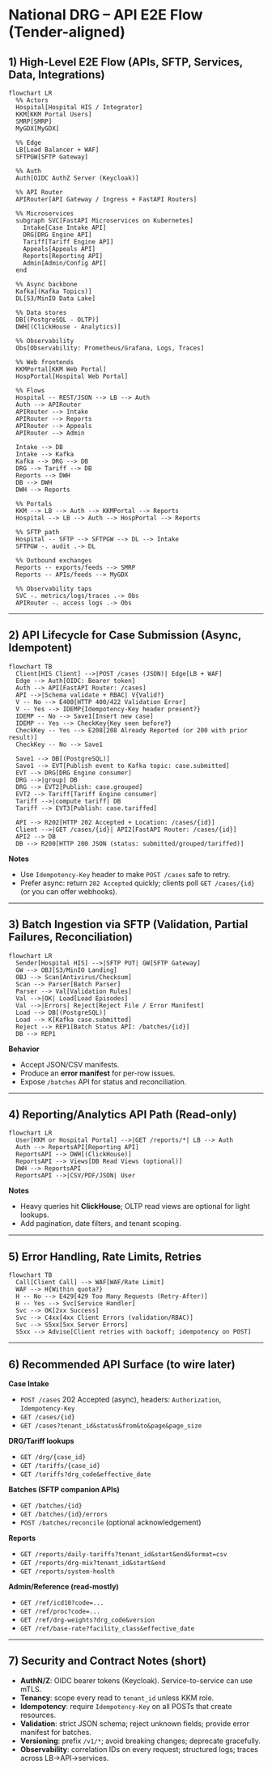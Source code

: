 # National DRG – API E2E Flow (Tender-aligned)

## 1) High-Level E2E Flow (APIs, SFTP, Services, Data, Integrations)

```mermaid
flowchart LR
  %% Actors
  Hospital[Hospital HIS / Integrator]
  KKM[KKM Portal Users]
  SMRP[SMRP]
  MyGDX[MyGDX]

  %% Edge
  LB[Load Balancer + WAF]
  SFTPGW[SFTP Gateway]

  %% Auth
  Auth[OIDC AuthZ Server (Keycloak)]

  %% API Router
  APIRouter[API Gateway / Ingress + FastAPI Routers]

  %% Microservices
  subgraph SVC[FastAPI Microservices on Kubernetes]
    Intake[Case Intake API]
    DRG[DRG Engine API]
    Tariff[Tariff Engine API]
    Appeals[Appeals API]
    Reports[Reporting API]
    Admin[Admin/Config API]
  end

  %% Async backbone
  Kafka[(Kafka Topics)]
  DL[S3/MinIO Data Lake]

  %% Data stores
  DB[(PostgreSQL - OLTP)]
  DWH[(ClickHouse - Analytics)]

  %% Observability
  Obs[Observability: Prometheus/Grafana, Logs, Traces]

  %% Web frontends
  KKMPortal[KKM Web Portal]
  HospPortal[Hospital Web Portal]

  %% Flows
  Hospital -- REST/JSON --> LB --> Auth
  Auth --> APIRouter
  APIRouter --> Intake
  APIRouter --> Reports
  APIRouter --> Appeals
  APIRouter --> Admin

  Intake --> DB
  Intake --> Kafka
  Kafka --> DRG --> DB
  DRG --> Tariff --> DB
  Reports --> DWH
  DB --> DWH
  DWH --> Reports

  %% Portals
  KKM --> LB --> Auth --> KKMPortal --> Reports
  Hospital --> LB --> Auth --> HospPortal --> Reports

  %% SFTP path
  Hospital -- SFTP --> SFTPGW --> DL --> Intake
  SFTPGW -. audit .-> DL

  %% Outbound exchanges
  Reports -- exports/feeds --> SMRP
  Reports -- APIs/feeds --> MyGDX

  %% Observability taps
  SVC -. metrics/logs/traces .-> Obs
  APIRouter -. access logs .-> Obs
```

---

## 2) API Lifecycle for Case Submission (Async, Idempotent)

```mermaid
flowchart TB
  Client[HIS Client] -->|POST /cases (JSON)| Edge[LB + WAF]
  Edge --> Auth[OIDC: Bearer token]
  Auth --> API[FastAPI Router: /cases]
  API -->|Schema validate + RBAC| V{Valid?}
  V -- No --> E400[HTTP 400/422 Validation Error]
  V -- Yes --> IDEMP{Idempotency-Key header present?}
  IDEMP -- No --> Save1[Insert new case]
  IDEMP -- Yes --> CheckKey{Key seen before?}
  CheckKey -- Yes --> E208[208 Already Reported (or 200 with prior result)]
  CheckKey -- No --> Save1

  Save1 --> DB[(PostgreSQL)]
  Save1 --> EVT[Publish event to Kafka topic: case.submitted]
  EVT --> DRG[DRG Engine consumer]
  DRG -->|group| DB
  DRG --> EVT2[Publish: case.grouped]
  EVT2 --> Tariff[Tariff Engine consumer]
  Tariff -->|compute tariff| DB
  Tariff --> EVT3[Publish: case.tariffed]

  API --> R202[HTTP 202 Accepted + Location: /cases/{id}]
  Client -->|GET /cases/{id}| API2[FastAPI Router: /cases/{id}]
  API2 --> DB
  DB --> R200[HTTP 200 JSON (status: submitted/grouped/tariffed)]
```

**Notes**

* Use `Idempotency-Key` header to make `POST /cases` safe to retry.
* Prefer async: return `202 Accepted` quickly; clients poll `GET /cases/{id}` (or you can offer webhooks).

---

## 3) Batch Ingestion via SFTP (Validation, Partial Failures, Reconciliation)

```mermaid
flowchart LR
  Sender[Hospital HIS] -->|SFTP PUT| GW[SFTP Gateway]
  GW --> OBJ[S3/MinIO Landing]
  OBJ --> Scan[Antivirus/Checksum]
  Scan --> Parser[Batch Parser]
  Parser --> Val[Validation Rules]
  Val -->|OK| Load[Load Episodes]
  Val -->|Errors| Reject[Reject File / Error Manifest]
  Load --> DB[(PostgreSQL)]
  Load --> K[Kafka case.submitted]
  Reject --> REP1[Batch Status API: /batches/{id}]
  DB --> REP1
```

**Behavior**

* Accept JSON/CSV manifests.
* Produce an **error manifest** for per-row issues.
* Expose `/batches` API for status and reconciliation.

---

## 4) Reporting/Analytics API Path (Read-only)

```mermaid
flowchart LR
  User[KKM or Hospital Portal] -->|GET /reports/*| LB --> Auth
  Auth --> ReportsAPI[Reporting API]
  ReportsAPI --> DWH[(ClickHouse)]
  ReportsAPI --> Views[DB Read Views (optional)]
  DWH --> ReportsAPI
  ReportsAPI -->|CSV/PDF/JSON| User
```

**Notes**

* Heavy queries hit **ClickHouse**; OLTP read views are optional for light lookups.
* Add pagination, date filters, and tenant scoping.

---

## 5) Error Handling, Rate Limits, Retries

```mermaid
flowchart TB
  Call[Client Call] --> WAF[WAF/Rate Limit]
  WAF --> H{Within quota?}
  H -- No --> E429[429 Too Many Requests (Retry-After)]
  H -- Yes --> Svc[Service Handler]
  Svc --> OK[2xx Success]
  Svc --> C4xx[4xx Client Errors (validation/RBAC)]
  Svc --> S5xx[5xx Server Errors]
  S5xx --> Advise[Client retries with backoff; idempotency on POST]
```

---

## 6) Recommended API Surface (to wire later)

**Case Intake**

* `POST /cases` 202 Accepted (async), headers: `Authorization`, `Idempotency-Key`
* `GET /cases/{id}`
* `GET /cases?tenant_id&status&from&to&page&page_size`

**DRG/Tariff lookups**

* `GET /drg/{case_id}`
* `GET /tariffs/{case_id}`
* `GET /tariffs?drg_code&effective_date`

**Batches (SFTP companion APIs)**

* `GET /batches/{id}`
* `GET /batches/{id}/errors`
* `POST /batches/reconcile` (optional acknowledgement)

**Reports**

* `GET /reports/daily-tariffs?tenant_id&start&end&format=csv`
* `GET /reports/drg-mix?tenant_id&start&end`
* `GET /reports/system-health`

**Admin/Reference (read-mostly)**

* `GET /ref/icd10?code=...`
* `GET /ref/proc?code=...`
* `GET /ref/drg-weights?drg_code&version`
* `GET /ref/base-rate?facility_class&effective_date`

---

## 7) Security and Contract Notes (short)

* **AuthN/Z**: OIDC bearer tokens (Keycloak). Service-to-service can use mTLS.
* **Tenancy**: scope every read to `tenant_id` unless KKM role.
* **Idempotency**: require `Idempotency-Key` on all POSTs that create resources.
* **Validation**: strict JSON schema; reject unknown fields; provide error manifest for batches.
* **Versioning**: prefix `/v1/*`; avoid breaking changes; deprecate gracefully.
* **Observability**: correlation IDs on every request; structured logs; traces across LB→API→services.

